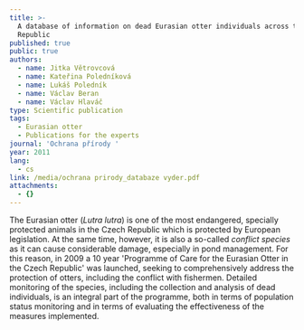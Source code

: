 ```yaml
---
title: >-
  A database of information on dead Eurasian otter individuals across the Czech
  Republic
published: true
public: true
authors:
  - name: Jitka Větrovcová
  - name: Kateřina Poledníková
  - name: Lukáš Poledník
  - name: Václav Beran
  - name: Václav Hlaváč
type: Scientific publication
tags:
  - Eurasian otter
  - Publications for the experts
journal: 'Ochrana přírody '
year: 2011
lang:
  - cs
link: /media/ochrana prirody_databaze vyder.pdf
attachments:
  - {}
---
```

The Eurasian otter (_Lutra lutra_) is one of the most endangered, specially protected animals in the Czech Republic which is protected by European legislation. At the same time, however, it is also a so-called _conflict species_ as it can cause considerable damage, especially in pond management. For this reason, in 2009 a 10 year 'Programme of Care for the Eurasian Otter in the Czech Republic' was launched, seeking to comprehensively address the protection of otters, including the conflict with fishermen. Detailed monitoring of the species, including the collection and analysis of dead individuals, is an integral part of the programme, both in terms of population status monitoring and in terms of evaluating the effectiveness of the measures implemented.
